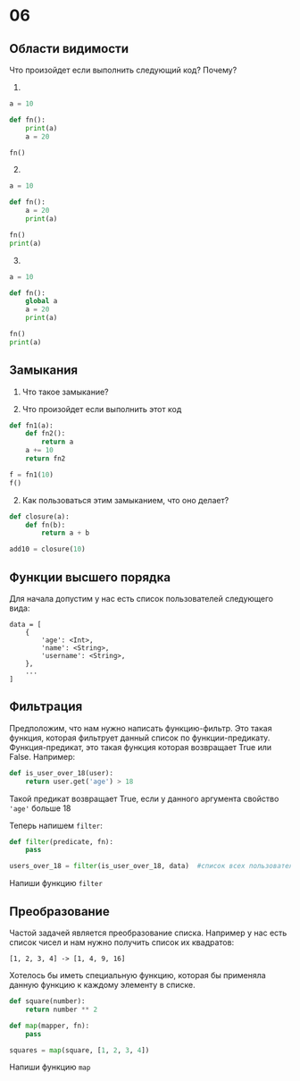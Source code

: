 # 06

## Области видимости

Что произойдет если выполнить следующий код? Почему? 

1.
```python
a = 10

def fn():
    print(a)
    a = 20

fn()
```

2.
```python
a = 10

def fn():
    a = 20
    print(a)

fn()
print(a)
```

3. 
```python
a = 10

def fn():
    global a
    a = 20
    print(a)

fn()
print(a)
```

## Замыкания

1. Что такое замыкание?

2. Что произойдет если выполнить этот код
```python
def fn1(a):
    def fn2():
        return a
    a += 10
    return fn2

f = fn1(10)
f() 
```

2. Как пользоваться этим замыканием, что оно делает?
```python
def closure(a):
    def fn(b):
        return a + b

add10 = closure(10)
```

## Функции высшего порядка

Для начала допустим у нас есть список пользователей следующего вида:

```
data = [
    {
        'age': <Int>,
        'name': <String>,
        'username': <String>,
    },
    ...
]
```

## Фильтрация

Предположим, что нам нужно написать функцию-фильтр. Это такая функция, которая фильтрует данный список по функции-предикату. Функция-предикат, это такая функция которая возвращает True или False. Например: 

```python
def is_user_over_18(user):
    return user.get('age') > 18
```

Такой предикат возвращает True, если у данного аргумента свойство `'age'` больше 18

Теперь напишем `filter`:

```python
def filter(predicate, fn):
    pass

users_over_18 = filter(is_user_over_18, data)  #список всех пользователей старше 18
```

Напиши функцию `filter`

## Преобразование

Частой задачей является преобразование списка. Например у нас есть список чисел и нам нужно получить список их квадратов: 

`[1, 2, 3, 4] -> [1, 4, 9, 16]`

Хотелось бы иметь специальную функцию, которая бы применяла данную функцию к каждому элементу в списке.

```python
def square(number):
    return number ** 2

def map(mapper, fn):
    pass

squares = map(square, [1, 2, 3, 4])
```

Напиши функцию `map`
